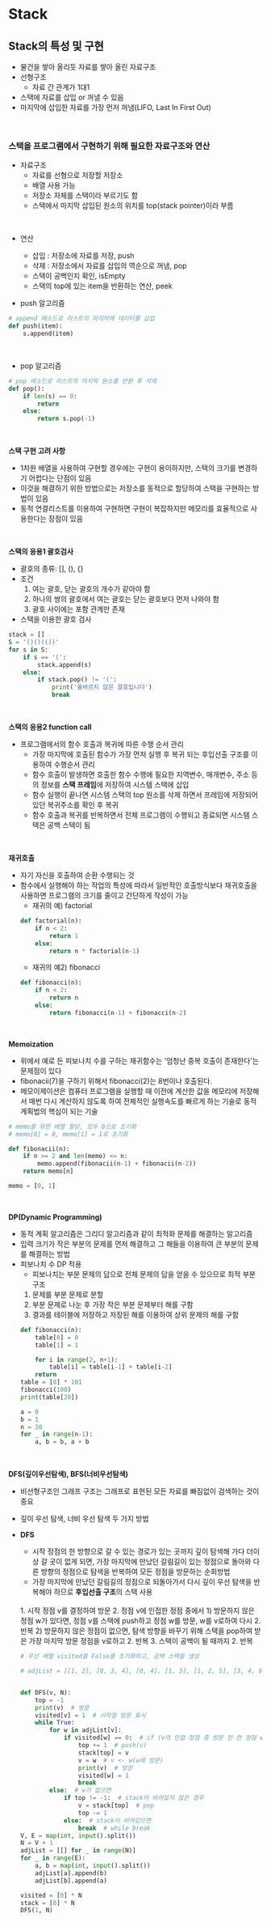 # Stack

## Stack의 특성 및 구현
- 물건을 쌓아 올리듯 자료를 쌓아 올린 자료구조
- 선형구조
    - 자료 간 관계가 1대1
- 스택에 자료를 삽입 or 꺼낼 수 있음
- 마지막에 삽입한 자료를 가장 먼저 꺼냄(LIFO, Last In First Out)

<br>

### 스택을 프로그램에서 구현하기 위해 필요한 자료구조와 연산

- 자료구조
    - 자료를 선형으로 저장할 저장소
    - 배열 사용 가능
    - 저장소 자체를 스택이라 부르기도 함
    - 스택에서 마지막 삽입된 원소의 위치를 top(stack pointer)이라 부름

<br>

- 연산
    - 삽입 : 저장소에 자료를 저장, push
    - 삭제 : 저장소에서 자료를 삽입의 역순으로 꺼냄, pop
    - 스택이 공백인지 확인, isEmpty
    - 스택의 top에 있는 item을 반환하는 연산, peek

- push 알고리즘
```python
# append 메소드로 리스트의 마지막에 데이터를 삽입
def push(item):
    s.append(item)
```
<br>

- pop 알고리즘
```python
# pop 메소드로 리스트의 마지막 원소를 반환 후 삭제
def pop():
    if len(s) == 0:
        return
    else:
        return s.pop(-1)
```

<br>

**스택 구현 고려 사항**
- 1차원 배열을 사용하여 구현할 경우에는 구현이 용이하지만, 스택의 크기를 변경하기 어렵다는 단점이 있음
- 이것을 해결하기 위한 방법으로는 저장소를 동적으로 할당하여 스택을 구현하는 방법이 있음
- 동적 연결리스트를 이용하여 구현하면 구현이 복잡하지만 메모리를 효율적으로 사용한다는 장점이 있음

<br>

**스택의 응용1 괄호검사**
- 괄호의 종류: [], (), {}
- 조건
    1. 여는 괄호, 닫는 괄호의 개수가 같아야 함
    2. 하나의 쌍의 괄호에서 여는 괄호는 닫는 괄호보다 먼저 나와야 함
    3. 괄호 사이에는 포함 관계만 존재
- 스택을 이용한 괄호 검사
```python
stack = []
S = '()()(())'
for s in S:
    if s == '(':
        stack.append(s)
    else:
        if stack.pop() != '(':
            print('올바르지 않은 괄호입니다')
            break
```

<br>

**스택의 응용2 function call**
- 프로그램에서의 함수 호출과 복귀에 따른 수행 순서 관리
    - 가장 마지막에 호출된 함수가 가장 먼저 실행 후 복귀 되는 후입선출 구조를 이용하여 수행순서 관리
    - 함수 호출이 발생하면 호출한 함수 수행에 필요한 지역변수, 매개변수, 주소 등의 정보를 **스택 프레임**에 저장하여 시스템 스택에 삽입
    - 함수 실행이 끝나면 시스템 스택의 top 원소를 삭제 하면서 프레임에 저장되어 있던 복귀주소를 확인 후 복귀
    - 함수 호출과 복귀를 반복하면서 전체 프로그램이 수행되고 종료되면 시스템 스택은 공백 스택이 됨

<br>

**재귀호출**
- 자기 자신을 호출하여 순환 수행되는 것
- 함수에서 실행해야 하는 작업의 특성에 따라서 일반적인 호출방식보다 재귀호출을 사용하면 프로그램의 크기를 줄이고 간단하게 작성이 가능
    - 재귀의 예) factorial
    ```python
    def factorial(n):
        if n < 2:
            return 1
        else:
            return n * factorial(n-1)
    ```
    - 재귀의 예2) fibonacci
    ```python
    def fibonacci(n):
        if n < 2:
            return n
        else:
            return fibonacci(n-1) + fibonacci(n-2)
    ```
<br>

**Memoization**
- 위에서 예로 든 피보나치 수를 구하는 재귀함수는 '엄청난 중복 호출이 존재한다'는 문제점이 있다
- fibonacii(7)을 구하기 위해서 fibonacci(2)는 8번이나 호출된다.
- 메모이제이션은 컴퓨터 프로그램을 실행할 때 이전에 계산한 값을 메모리에 저장해서 매번 다시 계산하지 않도록 하여 전체적인 실행속도를 빠르게 하는 기술로 동적 계획법의 핵심이 되는 기술
```python
# memo를 위한 배열 할당, 모두 0으로 초기화
# memo[0] = 0, memo[1] = 1로 초기화

def fibonacii(n):
    if n >= 2 and len(memo) <= n:
        memo.append(fibonacii(n-1) + fibonacii(n-2))
    return memo[n]

memo = [0, 1]
```

<br>

**DP(Dynamic Programming)**
- 동적 계획 알고리즘은 그리디 알고리즘과 같이 최적화 문제를 해결하는 알고리즘
- 입력 크기가 작은 부분의 문제를 먼저 해결하고 그 해들을 이용하여 큰 부분의 문제를 해결하는 방법
- 피보나치 수 DP 적용
    - 피보나치는 부분 문제의 답으로 전체 문제의 답을 얻을 수 있으므로 최적 부분 구조
    1. 문제를 부분 문제로 분할
    2. 부분 문제로 나눈 후 가장 작은 부분 문제부터 해를 구함
    3. 결과를 테이블에 저장하고 저장된 해를 이용하여 상위 문제의 해를 구함
    ```python
    def fibonacci(n):
        table[0] = 0
        table[1] = 1

        for i in range(2, n+1):
            table[i] = table[i-1] + table[i-2]
        return
    table = [0] * 101
    fibonacci(100)
    print(table[20])

    a = 0
    b = 1
    n = 20
    for _ in range(n-1):
        a, b = b, a + b
    ```
<br>

**DFS(깊이우선탐색), BFS(너비우선탐색)**
- 비선형구조인 그래프 구조는 그래프로 표현된 모든 자료를 빠짐없이 검색하는 것이 중요
- 깊이 우선 탐색, 너비 우선 탐색 두 가지 방법
- **DFS**
    - 시작 정점의 한 방향으로 갈 수 있는 경로가 있는 곳까지 깊이 탐색해 가다 더이상 갈 곳이 없게 되면, 가장 마지막에 만났던 갈림길이 있는 정점으로 돌아와 다른 방향의 정점으로 탐색을 반복하여 모든 정점을 방문하는 순회방법
    - 가장 마지막에 만났던 갈림길의 정점으로 되돌아가서 다시 깊이 우선 탐색을 반복해야 하므로 **후입선출 구조**의 스택 사용
    <br>
    1. 시작 정점 v를 결정하여 방문
    2. 정점 v에 인접한 정점 중에서
        1) 방문하지 않은 정점 w가 있다면, 정점 v를 스택에 push하고 정점 w를 방문, w를 v로하여 다시 2. 반복
        2) 방문하지 않은 정점이 없으면, 탐색 방향을 바꾸기 위해 스택을 pop하여 받은 가장 마지막 방문 정점을 v로하고 2. 반복
    3. 스택이 공백이 될 때까지 2. 반복
    
    ```python
    # 우선 배열 visited를 False를 초기화하고, 공백 스택을 생성
    
    # adjList = [[1, 2], [0, 3, 4], [0, 4], [1, 5], [1, 2, 5], [3, 4, 6], [5]]


    def DFS(v, N):
        top = -1
        print(v)  # 방문
        visited[v] = 1  # 시작점 방문 표시
        while True:
            for w in adjList[v]:
                if visited[w] == 0:  # if (v의 인접 정점 중 방문 안 한 정점 w가 있으면)
                    top += 1  # push(v)
                    stack[top] = v
                    v = w  # v <- w(w에 방문)
                    print(v)  # 방문
                    visited[w] = 1
                    break
            else:  # w가 없으면
                if top != -1:  # stack이 비어있지 않은 경우
                    v = stack[top]  # pop
                    top -= 1
                else:  # stack이 비어있으면
                    break  # while break
    V, E = map(int, input().split())
    N = V + 1
    adjList = [[] for _ in range(N)]
    for _ in range(E):
        a, b = map(int, input().split())
        adjList[a].append(b)
        adjList[b].append(a)

    visited = [0] * N
    stack = [0] * N
    DFS(1, N)
    ```